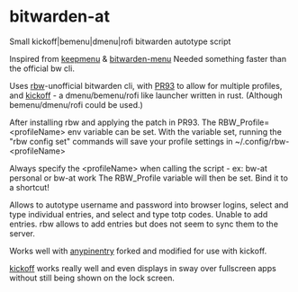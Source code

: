 # bitwarden-at
Small kickoff|bemenu|dmenu|rofi bitwarden autotype script

Inspired from [keepmenu](https://github.com/firecat53/keepmenu) & [bitwarden-menu](https://github.com/firecat53/bitwarden-menu) Needed something faster than the official bw cli. 

Uses [rbw](https://github.com/doy/rbw)-unofficial bitwarden cli, with [PR93](https://github.com/doy/rbw/pull/93) to allow for multiple profiles, and [kickoff](https://github.com/j0ru/kickoff) - a dmenu/bemenu/rofi like launcher written in rust. (Although bemenu/dmenu/rofi could be used.)


After installing rbw and applying the patch in PR93. The RBW_Profile=\<profileName\> env variable can be set. 
With the variable set, running the "rbw config set" commands will save your profile settings in ~/.config/rbw-\<profileName\>

Always specify the \<profileName\> when calling the script - ex: bw-at personal or bw-at work
The RBW_Profile variable will then be set. Bind it to a shortcut!

Allows to autotype username and password into browser logins, select and type individual entries, and select and type totp codes.
Unable to add entries. rbw allows to add entries but does not seem to sync them to the server.

Works well with [anypinentry](https://github.com/fictitiousexistence/any-pinentry) forked and modified for use with kickoff.

[kickoff](https://github.com/j0ru/kickoff) works really well and even displays in sway over fullscreen apps without still being shown on the lock screen. 




